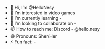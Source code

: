 - 👋 Hi, I’m @HelloNesy
- 👀 I’m interested in video games
- 🌱 I’m currently learning -
- 💞️ I’m looking to collaborate on -
- 📫 How to reach me: Discord - @hello.nesy
- 😄 Pronouns: Sher/Her
- ⚡ Fun fact: -

<!---
HelloNesy/HelloNesy is a ✨ special ✨ repository because its `README.md` (this file) appears on your GitHub profile.
You can click the Preview link to take a look at your changes.
--->
